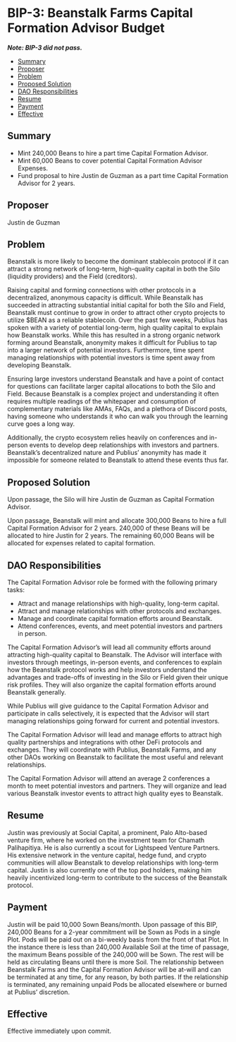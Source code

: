 # BIP-3: Beanstalk Farms Capital Formation Advisor Budget

_**Note: BIP-3 did not pass.**_

 - [Summary](#summary)
 - [Proposer](#proposer)
 - [Problem](#problem)
 - [Proposed Solution](#proposed-solution)
 - [DAO Responsibilities](#dao-responsibilities)
 - [Resume](#resume)
 - [Payment](#payment)
 - [Effective](#effective)

## Summary

- Mint 240,000 Beans to hire a part time Capital Formation Advisor.
- Mint 60,000 Beans to cover potential Capital Formation Advisor Expenses.
- Fund proposal to hire Justin de Guzman as a part time Capital Formation Advisor for 2 years.

## Proposer

Justin de Guzman

## Problem

Beanstalk is more likely to become the dominant stablecoin protocol if it can attract a strong network of long-term, high-quality capital in both the Silo (liquidity providers) and the Field (creditors).

Raising capital and forming connections with other protocols in a decentralized, anonymous capacity is difficult. While Beanstalk has succeeded in attracting substantial initial capital for both the Silo and Field, Beanstalk must continue to grow in order to attract other crypto projects to utilize $BEAN as a reliable stablecoin.   Over the past few weeks, Publius has spoken with a variety of potential long-term, high quality capital to explain how Beanstalk works. While this has resulted in a strong organic network forming around Beanstalk, anonymity makes it difficult for Publius to tap into a larger network of potential investors. Furthermore, time spent managing relationships with potential investors is time spent away from developing Beanstalk.

Ensuring large investors understand Beanstalk and have a point of contact for questions can facilitate larger capital allocations to both the Silo and Field. Because Beanstalk is a complex project and understanding it often requires multiple readings of the whitepaper and consumption of complementary materials like AMAs, FAQs, and a plethora of Discord posts, having someone who understands it who can walk you through the learning curve goes a long way.

Additionally, the crypto ecosystem relies heavily on conferences and in-person events to develop deep relationships with investors and partners. Beanstalk’s decentralized nature and Publius’ anonymity has made it impossible for someone related to Beanstalk to attend these events thus far.

## Proposed Solution

Upon passage, the Silo will hire Justin de Guzman as Capital Formation Advisor.

Upon passage, Beanstalk will mint and allocate 300,000 Beans to hire a full Capital Formation Advisor for 2 years. 240,000 of these Beans will be allocated to hire Justin for 2 years. The remaining 60,000 Beans will be allocated for expenses related to capital formation.

## DAO Responsibilities

The Capital Formation Advisor role be formed with the following primary tasks:

- Attract and manage relationships with high-quality, long-term capital.  
- Attract and manage relationships with other protocols and exchanges.
- Manage and coordinate capital formation efforts around Beanstalk.
- Attend conferences, events, and meet potential investors and partners in person.

The Capital Formation Advisor’s will lead all community efforts around attracting high-quality capital to Beanstalk. The Advisor will interface with investors through meetings, in-person events, and conferences to explain how the Beanstalk protocol works and help investors understand the advantages and trade-offs of investing in the Silo or Field given their unique risk profiles. They will also organize the capital formation efforts around Beanstalk generally.

While Publius will give guidance to the Capital Formation Advisor and participate in calls selectively, it is expected that the Advisor will start managing relationships going forward for current and potential investors.

The Capital Formation Advisor will lead and manage efforts to attract high quality partnerships and integrations with other DeFi protocols and exchanges. They will coordinate with Publius, Beanstalk Farms, and any other DAOs working on Beanstalk to facilitate the most useful and relevant relationships.

The Capital Formation Advisor will attend an average 2 conferences a month to meet potential investors and partners. They will organize and lead various Beanstalk investor events to attract high quality eyes to Beanstalk.

## Resume

Justin was previously at Social Capital, a prominent, Palo Alto-based venture firm, where he worked on the investment team for Chamath Palihapitiya. He is also currently a scout for Lightspeed Venture Partners. His extensive network in the venture capital, hedge fund, and crypto communities will allow Beanstalk to develop relationships with long-term capital. Justin is also currently one of the top pod holders, making him heavily incentivized long-term to contribute to the success of the Beanstalk protocol.

## Payment

Justin will be paid 10,000 Sown Beans/month. Upon passage of this BIP, 240,000 Beans for a 2-year commitment will be Sown as Pods in a single Plot. Pods will be paid out on a bi-weekly basis from the front of that Plot. In the instance there is less than 240,000 Available Soil at the time of passage, the maximum Beans possible of the 240,000 will be Sown. The rest will be held as circulating Beans until there is more Soil. The relationship between Beanstalk Farms and the Capital Formation Advisor will be at-will and can be terminated at any time, for any reason, by both parties. If the relationship is terminated, any remaining unpaid Pods be allocated elsewhere or burned at Publius’ discretion.

## Effective

Effective immediately upon commit.